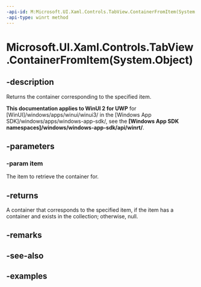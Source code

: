 ```yaml
---
-api-id: M:Microsoft.UI.Xaml.Controls.TabView.ContainerFromItem(System.Object)
-api-type: winrt method
---
```


# Microsoft.UI.Xaml.Controls.TabView.ContainerFromItem(System.Object)

<!--
public Windows.UI.Xaml.DependencyObject ContainerFromItem (object item);
-->

## -description

Returns the container corresponding to the specified item.

**This documentation applies to WinUI 2 for UWP** for [WinUI]/windows/apps/winui/winui3/ in the [Windows App SDK]/windows/apps/windows-app-sdk/, see the **[Windows App SDK namespaces]/windows/windows-app-sdk/api/winrt/**.

## -parameters

### -param item

The item to retrieve the container for.

## -returns

A container that corresponds to the specified item, if the item has a container and exists in the collection; otherwise, null.

## -remarks

## -see-also

## -examples

